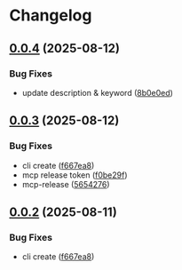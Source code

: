 # Changelog

## [0.0.4](https://github.com/endropie/mcp-setup/compare/mcp-setup-v0.0.3...mcp-setup-v0.0.4) (2025-08-12)


### Bug Fixes

* update description & keyword ([8b0e0ed](https://github.com/endropie/mcp-setup/commit/8b0e0ed45a4ed00228018dbbd1126011ba0cc59f))

## [0.0.3](https://github.com/endropie/mcp-setup/compare/mcp-setup-v0.0.2...mcp-setup-v0.0.3) (2025-08-12)


### Bug Fixes

* cli create ([f667ea8](https://github.com/endropie/mcp-setup/commit/f667ea8de8b33107b570dead7ac663c857fd8de8))
* mcp release  token ([f0be29f](https://github.com/endropie/mcp-setup/commit/f0be29f335af1223b853f38a6532e9e3afb1a4d7))
* mcp-release ([5654276](https://github.com/endropie/mcp-setup/commit/5654276dcbaefd4eafa83b1d9218b30357e4686d))

## [0.0.2](https://github.com/endropie/mcp-setup/compare/mcp-setup-v0.0.1...mcp-setup-v0.0.2) (2025-08-11)


### Bug Fixes

* cli create ([f667ea8](https://github.com/endropie/mcp-setup/commit/f667ea8de8b33107b570dead7ac663c857fd8de8))
